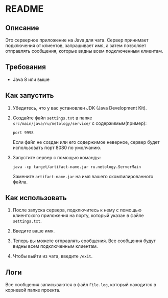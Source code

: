 # README

## Описание

Это  серверное приложение на Java для чата. Сервер принимает подключения от клиентов, запрашивает имя, а затем позволяет отправлять сообщения, которые видны всем подключенным клиентам.

## Требования

- Java 8 или выше

## Как запустить

1. Убедитесь, что у вас установлен JDK (Java Development Kit).

2. Создайте файл `settings.txt` в папке `src/main/java/ru/netology/service/` с содержимым(пример):
    ```
    port 9998
    ```

   Если файл не создан или его содержимое неверное, сервер будет использовать порт 8080 по умолчанию.

3. Запустите сервер с помощью команды:

   
    ```
    java -cp target/artifact-name.jar ru.netology.ServerMain
    ```


   Замените `artifact-name.jar` на имя вашего скомпилированного файла.

## Как использовать

1. После запуска сервера, подключитесь к нему с помощью клиентского приложения на порту, который указан в файле `settings.txt`.

2. Введите ваше имя.

3. Теперь вы можете отправлять сообщения. Все сообщения будут видны всем подключенным клиентам.

4. Чтобы выйти из чата, введите `/exit`.

## Логи

Все сообщения записываются в файл `File.log`, который находится в корневой папке проекта.